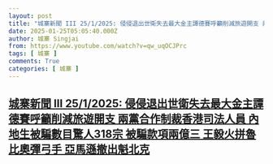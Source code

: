 ```yaml
---
layout: post
title: "城寨新聞 III 25/1/2025: 侵侵退出世衛失去最大金主譚德賽呼籲削減旅遊開支 兩黨合作制裁香港司法人員 內地生被騙數目驚人318宗 被騙款項兩億三 王毅火拼魯比奧彈弓手 亞馬遜撤出魁北克"
date: 2025-01-25T05:05:40.000Z
author: 城寨 Singjai
from: https://www.youtube.com/watch?v=qw_uqOCJPrc
tags: [ 城寨 ]
comments: True
categories: [ 城寨 ]
---
```

<!--1737781540000-->
[城寨新聞 III 25/1/2025: 侵侵退出世衛失去最大金主譚德賽呼籲削減旅遊開支 兩黨合作制裁香港司法人員 內地生被騙數目驚人318宗 被騙款項兩億三 王毅火拼魯比奧彈弓手 亞馬遜撤出魁北克](https://www.youtube.com/watch?v=qw_uqOCJPrc)
------

<div>

</div>
